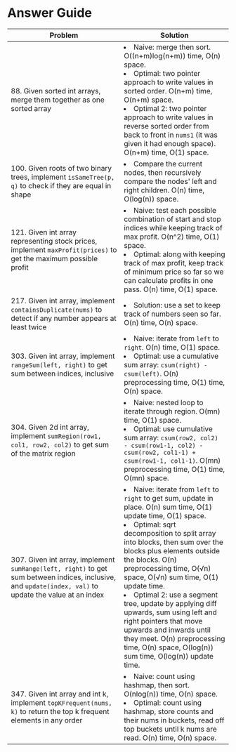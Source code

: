 # Answer Guide
| Problem | Solution |
| --- | --- |
| 88. Given sorted int arrays, merge them together as one sorted array | <li>Naive: merge then sort. O((n+m)log(n+m)) time, O(n) space.<li>Optimal: two pointer approach to write values in sorted order. O(n+m) time, O(n+m) space.<li>Optimal 2: two pointer approach to write values in reverse sorted order from back to front in `nums1` (it was given it had enough space). O(n+m) time, O(1) space. |
| 100. Given roots of two binary trees, implement `isSameTree(p, q)` to check if they are equal in shape | <li>Compare the current nodes, then recursively compare the nodes' left and right children. O(n) time, O(log(n)) space. |
| 121. Given int array representing stock prices, implement `maxProfit(prices)` to get the maximum possible profit | <li>Naive: test each possible combination of start and stop indices while keeping track of max profit. O(n^2) time, O(1) space.<li>Optimal: along with keeping track of max profit, keep track of minimum price so far so we can calculate profits in one pass. O(n) time, O(1) space.
| 217. Given int array, implement `containsDuplicate(nums)` to detect if any number appears at least twice | <li>Solution: use a set to keep track of numbers seen so far. O(n) time, O(n) space. |
| 303. Given int array, implement `rangeSum(left, right)` to get sum between indices, inclusive | <li>Naive: iterate from `left` to `right`. O(n) time, O(1) space.<li>Optimal: use a cumulative sum array: `csum(right) - csum(left)`. O(n) preprocessing time, O(1) time, O(n) space. |
| 304. Given 2d int array, implement `sumRegion(row1, col1, row2, col2)` to get sum of the matrix region | <li>Naive: nested loop to iterate through region. O(mn) time, O(1) space.<li>Optimal: use cumulative sum array: `csum(row2, col2) - csum(row1-1, col2) - csum(row2, col1-1) + csum(row1-1, col1-1)`. O(mn) preprocessing time, O(1) time, O(mn) space.
| 307. Given int array, implement `sumRange(left, right)` to get sum between indices, inclusive, and `update(index, val)` to update the value at an index | <li>Naive: iterate from `left` to `right` to get sum, update in place. O(n) sum time, O(1) update time, O(1) space.<li>Optimal: sqrt decomposition to split array into blocks, then sum over the blocks plus elements outside the blocks. O(n) preprocessing time, O(√n) space, O(√n) sum time, O(1) update time.<li>Optimal 2: use a segment tree, update by applying diff upwards, sum using left and right pointers that move upwards and inwards until they meet. O(n) preprocessing time, O(n) space, O(log(n)) sum time, O(log(n)) update time. |
| 347. Given int array and int k, implement `topKFrequent(nums, k)` to return the top k frequent elements in any order | <li>Naive: count using hashmap, then sort. O(nlog(n)) time, O(n) space.<li>Optimal: count using hashmap, store counts and their nums in buckets, read off top buckets until k nums are read. O(n) time, O(n) space. |
